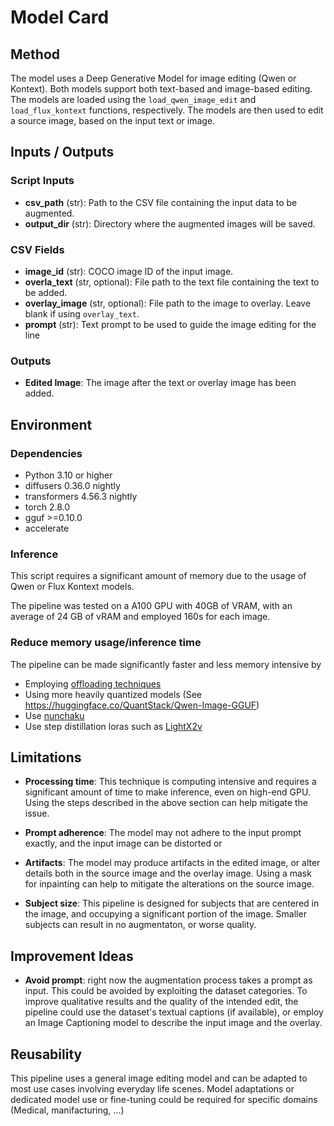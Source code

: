 # Model Card

## Method

The model uses a Deep Generative Model for image editing (Qwen or Kontext). Both models support both text-based and image-based editing. The models are loaded using the `load_qwen_image_edit` and `load_flux_kontext` functions, respectively. The models are then used to edit a source image, based on the input text or image.

## Inputs / Outputs
### Script Inputs
- **csv_path** (str): Path to the CSV file containing the input data to be augmented.
- **output_dir** (str): Directory where the augmented images will be saved.

### CSV Fields
- **image_id** (str): COCO image ID of the input image. 
- **overla_text** (str, optional): File path to the text file containing the text to be added.
- **overlay_image** (str, optional): File path to the image to overlay. Leave blank if using `overlay_text`.
- **prompt** (str): Text prompt to be used to guide the image editing for the line

### Outputs

- **Edited Image**: The image after the text or overlay image has been added.

## Environment

### Dependencies
- Python 3.10 or higher
- diffusers 0.36.0 nightly
- transformers 4.56.3 nightly
- torch 2.8.0
- gguf >=0.10.0
- accelerate

### Inference
This script requires a significant amount of memory due to the usage of Qwen or Flux Kontext models.

The pipeline was tested on a A100 GPU with 40GB of VRAM, with an average of 24 GB of vRAM and employed 160s for each image.

### Reduce memory usage/inference time
The pipeline can be made significantly faster and less memory intensive by 
- Employing [offloading techniques](https://huggingface.co/docs/diffusers/en/optimization/memory#offloading)
- Using more heavily quantized models (See https://huggingface.co/QuantStack/Qwen-Image-GGUF)
- Use [nunchaku](https://github.com/nunchaku-tech/nunchaku)
- Use step distillation loras such as [LightX2v](https://huggingface.co/lightx2v/Qwen-Image-Lightning)

## Limitations

- **Processing time**: This technique is computing intensive and requires a significant amount of time to make inference, even on high-end GPU. Using the steps described in the above section can help mitigate the issue.

- **Prompt adherence**: The model may not adhere to the input prompt exactly, and the input image can be distorted or 

- **Artifacts**: The model may produce artifacts in the edited image, or alter details both in the source image and the overlay image. Using a mask for inpainting can help to mitigate the alterations on the source image.

- **Subject size**: This pipeline is designed for subjects that are centered in the image, and occupying a significant portion of the image. Smaller subjects can result in no augmentaton, or worse quality.

## Improvement Ideas
- **Avoid prompt**: right now the augmentation process takes a prompt as input. This could be avoided by exploiting the dataset categories. To improve qualitative results and the quality of the intended edit, the pipeline could use the dataset's textual captions (if available), or employ an Image Captioning model to describe the input image and the overlay. 

## Reusability
This pipeline uses a general image editing model and can be adapted to most use cases involving everyday life scenes. Model adaptations or dedicated model use or fine-tuning could be required for specific domains (Medical, manifacturing, ...)